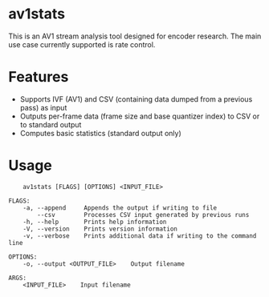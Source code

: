 # av1stats
This is an AV1 stream analysis tool designed for encoder research.
The main use case currently supported is rate control.

# Features
* Supports IVF (AV1) and CSV (containing data dumped from a previous pass) as input
* Outputs per-frame data (frame size and base quantizer index) to CSV or to standard output
* Computes basic statistics (standard output only)

# Usage
```
    av1stats [FLAGS] [OPTIONS] <INPUT_FILE>

FLAGS:
    -a, --append     Appends the output if writing to file
        --csv        Processes CSV input generated by previous runs
    -h, --help       Prints help information
    -V, --version    Prints version information
    -v, --verbose    Prints additional data if writing to the command line

OPTIONS:
    -o, --output <OUTPUT_FILE>    Output filename

ARGS:
    <INPUT_FILE>    Input filename
```

